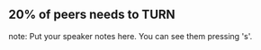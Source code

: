 ## <span class="highlight-alt">20%</span> of peers needs to <span class="highlight">TURN</span>

note:
    Put your speaker notes here.
    You can see them pressing 's'.
